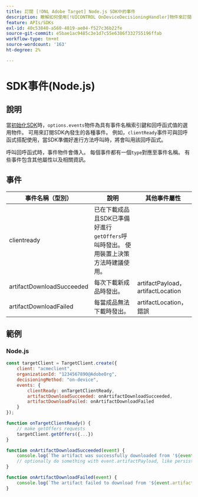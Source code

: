 ```yaml
---
title: 訂閱 [!DNL Adobe Target] Node.js SDK中的事件
description: 瞭解如何使用[!UICONTROL OnDeviceDecisioningHandler]物件來訂閱Node.js SDK中發生的各種事件。
feature: APIs/SDKs
exl-id: 40c53840-a560-4819-ae04-f527c36b22fe
source-git-commit: e5bae1ac9485c3e1d7c55e6386f332755196ffab
workflow-type: tm+mt
source-wordcount: '163'
ht-degree: 2%

---
```


# SDK事件(Node.js)

## 說明

當[初始化SDK](initialize-sdk.md)時，`options.events`物件為具有事件名稱索引鍵和回呼函式值的選用物件。 可用來訂閱SDK內發生的各種事件。 例如，`clientReady`事件可與回呼函式搭配使用，當SDK準備好進行方法呼叫時，將會叫用該回呼函式。

呼叫回呼函式時，事件物件會傳入。 每個事件都有一個`type`對應至事件名稱。 有些事件包含其他屬性以及相關資訊。

## 事件

| 事件名稱（型別） | 說明 | 其他事件屬性 |
| --- | --- | --- |
| clientready | 已在下載成品且SDK已準備好進行`getOffers`呼叫時發出。 使用裝置上決策方法時建議使用。 |
| artifactDownloadSucceeded | 每次下載新成品時發出。 | artifactPayload， artifactLocation |
| artifactDownloadFailed | 每當成品無法下載時發出。 | artifactLocation，錯誤 |

## 範例

### Node.js

```js {line-numbers="true"}
const targetClient = TargetClient.create({
    client: "acmeclient",
    organizationId: "1234567890@AdobeOrg",
    decisioningMethod: "on-device",
    events: {
        clientReady: onTargetClientReady,
        artifactDownloadSucceeded: onArtifactDownloadSucceeded,
        artifactDownloadFailed: onArtifactDownloadFailed
    }
});

function onTargetClientReady() {
    // make getOffers requests
    targetClient.getOffers({...})            
}

function onArtifactDownloadSucceeded(event) {
    console.log(`The artifact was successfully downloaded from '${event.artifactLocation}'`);
    // optionally do something with event.artifactPayload, like persist it
}

function onArtifactDownloadFailed(event) {
    console.log(`The artifact failed to download from '${event.artifactLocation}' with the following error message: ${event.error.message}`);
}
```

